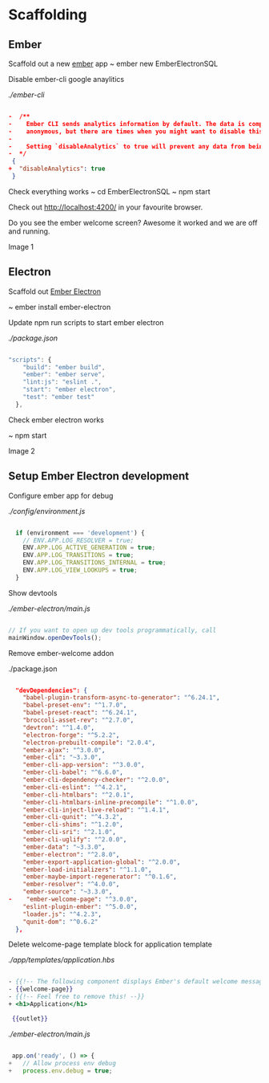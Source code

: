 # Scaffolding

## Ember

Scaffold out a new [ember](https://www.emberjs.com/) app
~ ember new EmberElectronSQL

Disable ember-cli google anaylitics

_./ember-cli_
~~~ json 

-  /**
-    Ember CLI sends analytics information by default. The data is completely
-    anonymous, but there are times when you might want to disable this behavior.
-
-    Setting `disableAnalytics` to true will prevent any data from being sent.
-  */
 {
+  "disableAnalytics": true
 }

~~~

Check everything works
~ cd EmberElectronSQL
~ npm start

Check out [http://localhost:4200/](http://localhost:4200/) in your favourite browser. 

Do you see the ember welcome screen? Awesome it worked and we are off and running.

Image 1

## Electron

Scaffold out [Ember Electron](https://ember-electron.js.org/)

~ ember install ember-electron


Update npm run scripts to start ember electron

_./package.json_
~~~ javascript

"scripts": {
    "build": "ember build",
    "ember": "ember serve",
    "lint:js": "eslint .",
    "start": "ember electron",
    "test": "ember test"
  },

~~~

Check ember electron works

~ npm start

Image 2

## Setup Ember Electron development

Configure ember app for debug

_./config/environment.js_
~~~ javascript

  if (environment === 'development') {
    // ENV.APP.LOG_RESOLVER = true;
    ENV.APP.LOG_ACTIVE_GENERATION = true;
    ENV.APP.LOG_TRANSITIONS = true;
    ENV.APP.LOG_TRANSITIONS_INTERNAL = true;
    ENV.APP.LOG_VIEW_LOOKUPS = true;
  }

~~~

Show devtools

_./ember-electron/main.js_
~~~ Javascript

// If you want to open up dev tools programmatically, call
mainWindow.openDevTools();

~~~

Remove ember-welcome addon

./package.json
~~~ json

  "devDependencies": {
    "babel-plugin-transform-async-to-generator": "^6.24.1",
    "babel-preset-env": "^1.7.0",
    "babel-preset-react": "^6.24.1",
    "broccoli-asset-rev": "^2.7.0",
    "devtron": "^1.4.0",
    "electron-forge": "^5.2.2",
    "electron-prebuilt-compile": "2.0.4",
    "ember-ajax": "^3.0.0",
    "ember-cli": "~3.3.0",
    "ember-cli-app-version": "^3.0.0",
    "ember-cli-babel": "^6.6.0",
    "ember-cli-dependency-checker": "^2.0.0",
    "ember-cli-eslint": "^4.2.1",
    "ember-cli-htmlbars": "^2.0.1",
    "ember-cli-htmlbars-inline-precompile": "^1.0.0",
    "ember-cli-inject-live-reload": "^1.4.1",
    "ember-cli-qunit": "^4.3.2",
    "ember-cli-shims": "^1.2.0",
    "ember-cli-sri": "^2.1.0",
    "ember-cli-uglify": "^2.0.0",
    "ember-data": "~3.3.0",
    "ember-electron": "^2.8.0",
    "ember-export-application-global": "^2.0.0",
    "ember-load-initializers": "^1.1.0",
    "ember-maybe-import-regenerator": "^0.1.6",
    "ember-resolver": "^4.0.0",
    "ember-source": "~3.3.0",
-    "ember-welcome-page": "^3.0.0",
    "eslint-plugin-ember": "^5.0.0",
    "loader.js": "^4.2.3",
    "qunit-dom": "^0.6.2"
  },

~~~


Delete welcome-page template block for application template

_./app/templates/application.hbs_
~~~ handlebars

- {{!-- The following component displays Ember's default welcome message. --}}
- {{welcome-page}}
- {{!-- Feel free to remove this! --}}
+ <h1>Application</h1>

 {{outlet}}

~~~

_./ember-electron/main.js_
~~~ javascript

 app.on('ready', () => {
+   // Allow process env debug
+   process.env.debug = true;

~~~
